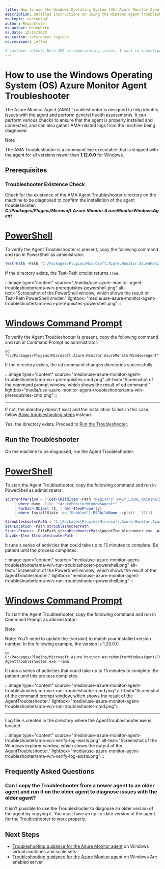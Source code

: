 ```yaml
---
title: How to use the Windows Operating System (OS) Azure Monitor Agent Troubleshooter
description: Detailed instructions on using the Windows agent troubleshooter tool to diagnose potential issues.
ms.topic: conceptual
author: RepinStyle
ms.author: bhumphrey
ms.date: 12/14/2023
ms.custom: references_regions
ms.reviewer: jeffwo

# customer-intent: When AMA is experiencing issues, I want to investigate the issues and determine if I can resolve the issue on my own.
---
```


# How to use the Windows Operating System (OS) Azure Monitor Agent Troubleshooter
The Azure Monitor Agent (AMA) Troubleshooter is designed to help identify issues with the agent and perform general health assessments. It can perform various checks to ensure that the agent is properly installed and connected, and can also gather AMA-related logs from the machine being diagnosed.

> [!Note]
> The AMA Troubleshooter is a command line executable that is shipped with the agent for all versions newer than **1.12.0.0** for Windows. 

## Prerequisites
### Troubleshooter Existence Check
Check for the existence of the AMA Agent Troubleshooter directory on the machine to be diagnosed to confirm the installation of the agent troubleshooter:
***C:/Packages/Plugins/Microsoft.Azure.Monitor.AzureMonitorWindowsAgent***

# [PowerShell](#tab/WindowsPowerShell)
To verify the Agent Troubleshooter is present, copy the following command and run in PowerShell as administrator:
```powershell
Test-Path -Path "C:/Packages/Plugins/Microsoft.Azure.Monitor.AzureMonitorWindowsAgent"
```

If the directory exists, the Test-Path cmdlet returns `True`.

:::image type="content" source="./media/use-azure-monitor-agent-troubleshooter/ama-win-prerequisites-powershell.png" alt-text="Screenshot of the PowerShell window, which shows the result of Test-Path PowerShell cmdlet." lightbox="media/use-azure-monitor-agent-troubleshooter/ama-win-prerequisites-powershell.png":::

# [Windows Command Prompt](#tab/WindowsCmd)
To verify the Agent Troubleshooter is present, copy the following command and run in Command Prompt as administrator:
```command
cd "C:/Packages/Plugins/Microsoft.Azure.Monitor.AzureMonitorWindowsAgent"
```

If the directory exists, the cd command changes directories successfully.

:::image type="content" source="media/use-azure-monitor-agent-troubleshooter/ama-win-prerequisites-cmd.png" alt-text="Screenshot of the command prompt window, which shows the result of cd command." lightbox="media/use-azure-monitor-agent-troubleshooter/ama-win-prerequisites-cmd.png":::

---

If not, the directory doesn't exist and the installation failed. In this case, follow [Basic troubleshooting steps](../agents/azure-monitor-agent-troubleshoot-windows-vm.md#basic-troubleshooting-steps-installation-agent-not-running-configuration-issues) instead.

Yes, the directory exists. Proceed to [Run the Troubleshooter](#run-the-troubleshooter).

## Run the Troubleshooter
On the machine to be diagnosed, run the Agent Troubleshooter.

# [PowerShell](#tab/WindowsPowerShell)
To start the Agent Troubleshooter, copy the following command and run in PowerShell as administrator:
```powershell
$currentVersion = ((Get-ChildItem -Path "Registry::HKEY_LOCAL_MACHINE\SOFTWARE\Microsoft\Windows Azure\HandlerState\" `
    | where Name -like "*AzureMonitorWindowsAgent*" `
    | ForEach-Object {$_ | Get-ItemProperty} `
    | where InstallState -eq "Enabled").PSChildName -split('_'))[1]

$troubleshooterPath = "C:\Packages\Plugins\Microsoft.Azure.Monitor.AzureMonitorWindowsAgent\$currentVersion\Troubleshooter"
Set-Location -Path $troubleshooterPath
Start-Process -FilePath $troubleshooterPath\AgentTroubleshooter.exe -ArgumentList "--ama"
Invoke-Item $troubleshooterPath
```

It runs a series of activities that could take up to 15 minutes to complete. Be patient until the process completes.

:::image type="content" source="media/use-azure-monitor-agent-troubleshooter/ama-win-run-troubleshooter-powershell.png" alt-text="Screenshot of the PowerShell window, which shows the result of the AgentTroubleshooter." lightbox="media/use-azure-monitor-agent-troubleshooter/ama-win-run-troubleshooter-powershell.png":::

# [Windows Command Prompt](#tab/WindowsCmd)
To start the Agent Troubleshooter, copy the following command and run in Command Prompt as administrator:

> [!Note]
> Note: You'll need to update the {version} to match your installed version number. In the following example, the version is 1.20.0.0.

```command
cd C:/Packages/Plugins/Microsoft.Azure.Monitor.AzureMonitorWindowsAgent/{version}/Troubleshooter/
AgentTroubleshooter.exe --ama
```

It runs a series of activities that could take up to 15 minutes to complete. Be patient until this process completes.

:::image type="content" source="media/use-azure-monitor-agent-troubleshooter/ama-win-run-troubleshooter-cmd.png" alt-text="Screenshot of the command prompt window, which shows the result of the AgentTroubleshooter." lightbox="media/use-azure-monitor-agent-troubleshooter/ama-win-run-troubleshooter-cmd.png":::

---

Log file is created in the directory where the AgentTroubleshooter.exe is located.

:::image type="content" source="media/use-azure-monitor-agent-troubleshooter/ama-win-verify-log-exists.png" alt-text="Screenshot of the Windows explorer window, which shows the output of the AgentTroubleshooter." lightbox="media/use-azure-monitor-agent-troubleshooter/ama-win-verify-log-exists.png":::

## Frequently Asked Questions

### Can I copy the Troubleshooter from a newer agent to an older agent and run it on the older agent to diagnose issues with the older agent?
It isn't possible to use the Troubleshooter to diagnose an older version of the agent by copying it. You must have an up-to-date version of the agent for the Troubleshooter to work properly.

## Next Steps
- [Troubleshooting guidance for the Azure Monitor agent](../agents/azure-monitor-agent-troubleshoot-windows-vm.md) on Windows virtual machines and scale sets
- [Troubleshooting guidance for the Azure Monitor agent](../agents/azure-monitor-agent-troubleshoot-windows-arc.md) on Windows Arc-enabled server